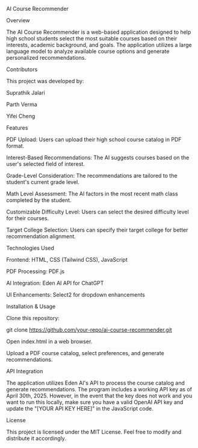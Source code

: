 AI Course Recommender

Overview

The AI Course Recommender is a web-based application designed to help high school students select the most suitable courses based on their interests, academic background, and goals. The application utilizes a large language model to analyze available course options and generate personalized recommendations.

Contributors

This project was developed by:

Suprathik Jalari

Parth Verma

Yifei Cheng

Features

PDF Upload: Users can upload their high school course catalog in PDF format.

Interest-Based Recommendations: The AI suggests courses based on the user's selected field of interest.

Grade-Level Consideration: The recommendations are tailored to the student's current grade level.

Math Level Assessment: The AI factors in the most recent math class completed by the student.

Customizable Difficulty Level: Users can select the desired difficulty level for their courses.

Target College Selection: Users can specify their target college for better recommendation alignment.

Technologies Used

Frontend: HTML, CSS (Tailwind CSS), JavaScript

PDF Processing: PDF.js

AI Integration: Eden AI API for ChatGPT

UI Enhancements: Select2 for dropdown enhancements

Installation & Usage

Clone this repository:

git clone https://github.com/your-repo/ai-course-recommender.git

Open index.html in a web browser.

Upload a PDF course catalog, select preferences, and generate recommendations.

API Integration

The application utilizes Eden AI's API to process the course catalog and generate recommendations. The program includes a working API key as of April 30th, 2025. However, in the event that the key does not work and you want to run this locally, make sure you have a valid OpenAI API key and update the "[YOUR API KEY HERE]" in the JavaScript code. 

License

This project is licensed under the MIT License. Feel free to modify and distribute it accordingly.

